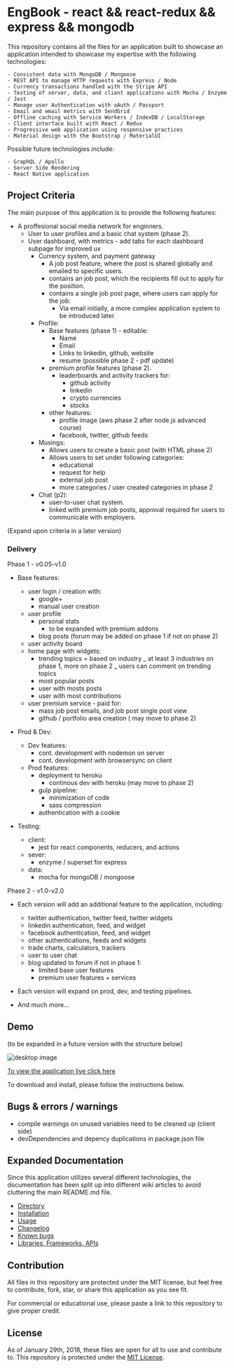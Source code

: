 # EngBook - react && react-redux && express && mongodb

This repository contains all the files for an application built to showcase an application intended to showcase my expertise with the following technologies:

    - Consistent data with MongoDB / Mongoose
    - REST API to manage HTTP requests with Express / Node
    - Currency transactions handled with the Stripe API
    - Testing of server, data, and client applications with Mocha / Enzyme / Jest
    - Manage user Authentication with oAuth / Passport
    - Email and email metrics with SendGrid
    - Offline caching with Service Workers / IndexDB / LocalStorage
    - Client interface built with React / Redux
    - Progressive web application using responsive practices
    - Material design with the Bootstrap / MaterialUI

Possible future technologies include:

    - GraphQL / Apollo
    - Server Side Rendering
    - React Native application

## Project Criteria

The main purpose of this application is to provide the following features:

*   A proffesional social media network for enginners. 
    + User to user profiles and a basic chat system (phase 2). 
    + User dashboard, with metrics - add tabs for each dashboard subpage for improved ux
        - Currency system, and payment gateway 
            + A job post feature, where the post is shared globally and emailed to specific users. 
            + contains an job post, which the recipients fill out to apply for the position.
            + contains a single job post page, where users can apply for the job: 
                - Via email initially, a more complex application system to be introduced later.
        - Profile:
            - Base features (phase 1) - editable:
                - Name
                - Email
                - Links to linkedin, github, website
                - resume (possible phase 2 - pdf update)
            - premium profile features (phase 2).
                + leaderboards and activity trackers for: 
                    - github activity 
                    - linkedin 
                    - crypto currencies 
                    - stocks
            - other features:
                + profile image (aws phase 2 after node.js advanced course)
                + facebook, twitter, github feeds
        - Musings:
            - Allows users to create a basic post  (with HTML phase 2)
            - Allows users to set under following categories:
                - educational
                - request for help
                - external job post
                - more categories / user created categories in phase 2
        - Chat (p2):
            - user-to-user chat system.
            - linked with premium job posts, approval required for users to communicate with employers.

(Expand upon criteria in a later version)

### Delivery

Phase 1 - v0.05-v1.0

*   Base features:

    *   user login / creation with:
        *   google+
        *   manual user creation
    *   user profile
        *   personal stats
            *   to be expanded with premium addons
        *   blog posts (forum may be added on phase 1 if not on phase 2)
    *   user activity board
    *   home page with widgets:
        *   trending topics
            = based on industry
            _ at least 3 industries on phase 1, more on phase 2
            _ users can comment on trending topics
        *   most popular posts
        *   user with mosts posts
        *   user with most contributions
    *   user premium service - paid for:
        *   mass job post emails, and job post single post view
        *   github / portfolio area creation ( may move to phase 2)

*   Prod & Dev:

    *   Dev features:
        *   cont. development with nodemon on server
        *   cont. development with browsersync on client
    *   Prod features:
        *   deployment to heroku
            *   continous dev with heroku (may move to phase 2)
        *   gulp pipeline:
            *   minimization of code
            *   sass compression
        *   authentication with a cookie

*   Testing:
    *   client:
        *   jest for react components, reducers, and actions
    *   sever:
        *   enzyme / superset for express
    *   data:
        *   mocha for mongoDB / mongoose

Phase 2 - v1.0-v2.0

*   Each version will add an additional feature to the application, including:

    *   twitter authentication, twitter feed, twitter widgets
    *   linkedin authentication, feed, and widget
    *   facebook authentication, feed, and widget
    *   other authentications, feeds and widgets
    *   trade charts, calculators, trackers
    *   user to user chat
    *   blog updated to forum if not in phase 1:
        *   limited base user features
        *   premium user features + services

*   Each version will expand on prod, dev, and testing pipelines.
*   And much more...

## Demo

(to be expanded in a future version with the structure below)

![desktop image](https://onlinedevelopers.ca/udacity/weather-app/src/img/read-me/proj5-collage.jpg)

[To view the application live click here](http://onlinedevelopers.ca/udacity/weather-app/)

To download and install, please follow the instructions below.

## Bugs & errors / warnings 

- compile warnings on unused variables need to be cleaned up (client side)
- devDependencies and depency duplications in package.json file

## Expanded Documentation

Since this application utilizes several different technologies, the documentation has been split up into different wiki articles to avoid cluttering the main README.md file.

*   [Directory](https://github.com/escobard/engbook/wiki)
*   [Installation](https://github.com/escobard/engbook/wiki/Installation)
*   [Usage](https://github.com/escobard/engbook/wiki/Usage)
*   [Changelog](https://github.com/escobard/engbook/wiki/Changelog)
*   [Known bugs](https://github.com/escobard/engbook/wiki/Known-Bugs)
*   [Libraries, Frameworks, APIs](https://github.com/escobard/engbook/wiki/Libraries,-Frameworks,-APIs)

## Contribution

All files in this repository are protected under the MIT license, but feel free to contribute, fork, star, or share this application as you see fit.

For commercial or educational use, please paste a link to this repository to give proper credit.

## License

As of January 29th, 2018, these files are open for all to use and contribute to. This repository is protected under the [MIT License](http://choosealicense.com/licenses/mit/).
